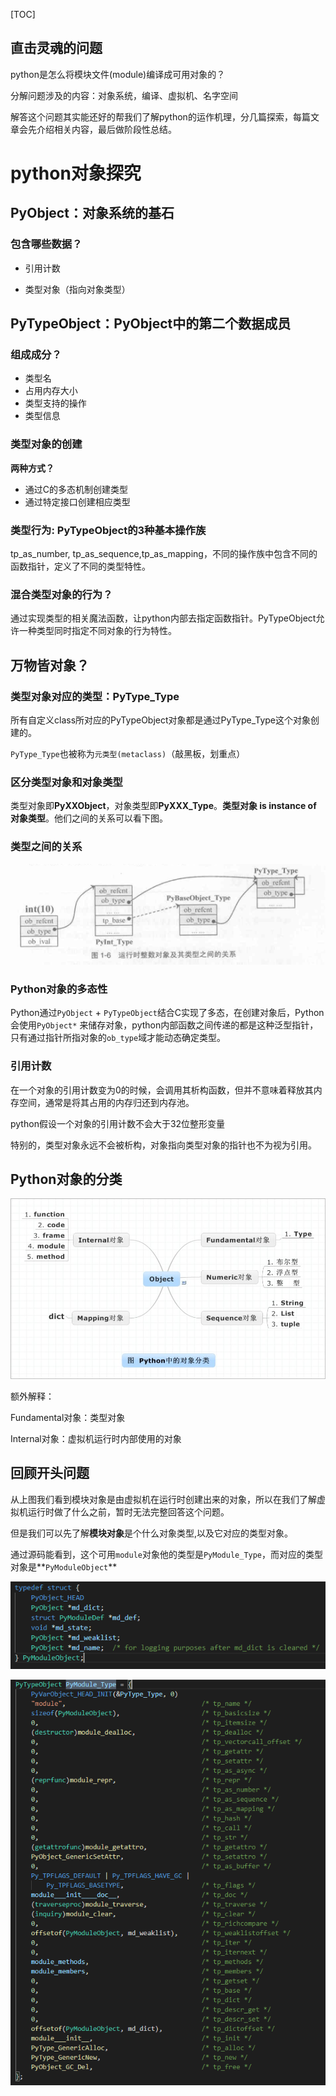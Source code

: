 [TOC]

## 直击灵魂的问题

python是怎么将模块文件(module)编译成可用对象的？

分解问题涉及的内容：对象系统，编译、虚拟机、名字空间

解答这个问题其实能还好的帮我们了解python的运作机理，分几篇探索，每篇文章会先介绍相关内容，最后做阶段性总结。

# python对象探究

## PyObject：对象系统的基石

### 包含哪些数据？

- 引用计数

- 类型对象（指向对象类型）

## PyTypeObject：PyObject中的第二个数据成员

### 组成成分？

- 类型名
- 占用内存大小
- 类型支持的操作
- 类型信息

### 类型对象的创建

**两种方式？**

- 通过C的多态机制创建类型
- 通过特定接口创建相应类型

### 类型行为: PyTypeObject的3种基本操作族

tp_as_number, tp_as_sequence,tp_as_mapping，不同的操作族中包含不同的函数指针，定义了不同的类型特性。

### 混合类型对象的行为？

通过实现类型的相关魔法函数，让python内部去指定函数指针。PyTypeObject允许一种类型同时指定不同对象的行为特性。

## 万物皆对象？

### 类型对象对应的类型：PyType_Type

所有自定义class所对应的PyTypeObject对象都是通过PyType_Type这个对象创建的。

`PyType_Type`也被称为`元类型(metaclass)`（敲黑板，划重点）

### 区分类型对象和对象类型

类型对象即**PyXXObject**，对象类型即**PyXXX_Type**。**类型对象 is instance of 对象类型**。他们之间的关系可以看下图。

### 类型之间的关系

![类型关系](img/类型关系.png)

### Python对象的多态性

Python通过`PyObject` + `PyTypeObject`结合C实现了多态，在创建对象后，Python会使用`PyObject*` 来储存对象，python内部函数之间传递的都是这种泛型指针，只有通过指针所指对象的`ob_type`域才能动态确定类型。

### 引用计数

在一个对象的引用计数变为0的时候，会调用其析构函数，但并不意味着释放其内存空间，通常是将其占用的内存归还到内存池。

python假设一个对象的引用计数不会大于32位整形变量

特别的，类型对象永远不会被析构，对象指向类型对象的指针也不为视为引用。

## Python对象的分类

![对象的分类](img/对象的分类.png)

额外解释：

Fundamental对象：类型对象

Internal对象：虚拟机运行时内部使用的对象

## 回顾开头问题

从上图我们看到模块对象是由虚拟机在运行时创建出来的对象，所以在我们了解虚拟机运行时做了什么之前，暂时无法完整回答这个问题。

但是我们可以先了解**模块对象**是个什么对象类型,以及它对应的类型对象。

通过源码能看到，这个可用`module`对象他的类型是`PyModule_Type`，而对应的类型对象是**`PyModuleObject`**

![](img/PyModuleObject.png)

![module_init](img/PyModule_Type.png)